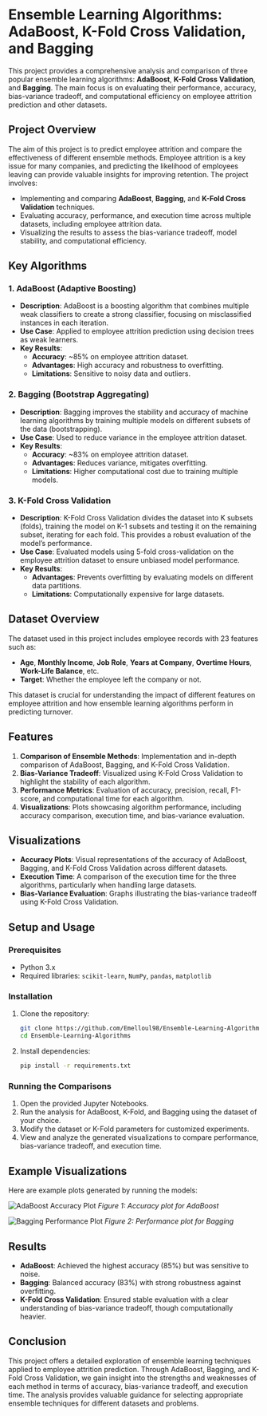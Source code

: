 # Ensemble Learning Algorithms: AdaBoost, K-Fold Cross Validation, and Bagging

This project provides a comprehensive analysis and comparison of three popular ensemble learning algorithms: **AdaBoost**, **K-Fold Cross Validation**, and **Bagging**. The main focus is on evaluating their performance, accuracy, bias-variance tradeoff, and computational efficiency on employee attrition prediction and other datasets.

## Project Overview
The aim of this project is to predict employee attrition and compare the effectiveness of different ensemble methods. Employee attrition is a key issue for many companies, and predicting the likelihood of employees leaving can provide valuable insights for improving retention. The project involves:

- Implementing and comparing **AdaBoost**, **Bagging**, and **K-Fold Cross Validation** techniques.
- Evaluating accuracy, performance, and execution time across multiple datasets, including employee attrition data.
- Visualizing the results to assess the bias-variance tradeoff, model stability, and computational efficiency.

## Key Algorithms

### 1. **AdaBoost (Adaptive Boosting)**
   - **Description**: AdaBoost is a boosting algorithm that combines multiple weak classifiers to create a strong classifier, focusing on misclassified instances in each iteration.
   - **Use Case**: Applied to employee attrition prediction using decision trees as weak learners.
   - **Key Results**:
     - **Accuracy**: ~85% on employee attrition dataset.
     - **Advantages**: High accuracy and robustness to overfitting.
     - **Limitations**: Sensitive to noisy data and outliers.

### 2. **Bagging (Bootstrap Aggregating)**
   - **Description**: Bagging improves the stability and accuracy of machine learning algorithms by training multiple models on different subsets of the data (bootstrapping).
   - **Use Case**: Used to reduce variance in the employee attrition dataset.
   - **Key Results**:
     - **Accuracy**: ~83% on employee attrition dataset.
     - **Advantages**: Reduces variance, mitigates overfitting.
     - **Limitations**: Higher computational cost due to training multiple models.

### 3. **K-Fold Cross Validation**
   - **Description**: K-Fold Cross Validation divides the dataset into K subsets (folds), training the model on K-1 subsets and testing it on the remaining subset, iterating for each fold. This provides a robust evaluation of the model’s performance.
   - **Use Case**: Evaluated models using 5-fold cross-validation on the employee attrition dataset to ensure unbiased model performance.
   - **Key Results**:
     - **Advantages**: Prevents overfitting by evaluating models on different data partitions.
     - **Limitations**: Computationally expensive for large datasets.

## Dataset Overview
The dataset used in this project includes employee records with 23 features such as:
- **Age**, **Monthly Income**, **Job Role**, **Years at Company**, **Overtime Hours**, **Work-Life Balance**, etc.
- **Target**: Whether the employee left the company or not.

This dataset is crucial for understanding the impact of different features on employee attrition and how ensemble learning algorithms perform in predicting turnover.

## Features
1. **Comparison of Ensemble Methods**: Implementation and in-depth comparison of AdaBoost, Bagging, and K-Fold Cross Validation.
2. **Bias-Variance Tradeoff**: Visualized using K-Fold Cross Validation to highlight the stability of each algorithm.
3. **Performance Metrics**: Evaluation of accuracy, precision, recall, F1-score, and computational time for each algorithm.
4. **Visualizations**: Plots showcasing algorithm performance, including accuracy comparison, execution time, and bias-variance evaluation.

## Visualizations

- **Accuracy Plots**: Visual representations of the accuracy of AdaBoost, Bagging, and K-Fold Cross Validation across different datasets.
- **Execution Time**: A comparison of the execution time for the three algorithms, particularly when handling large datasets.
- **Bias-Variance Evaluation**: Graphs illustrating the bias-variance tradeoff using K-Fold Cross Validation.

## Setup and Usage

### Prerequisites
- Python 3.x
- Required libraries: `scikit-learn`, `NumPy`, `pandas`, `matplotlib`

### Installation
1. Clone the repository:
   ```bash
   git clone https://github.com/Emelloul98/Ensemble-Learning-Algorithms.git
   cd Ensemble-Learning-Algorithms
   ```
   
2. Install dependencies:
   ```bash
   pip install -r requirements.txt
   ```

### Running the Comparisons
1. Open the provided Jupyter Notebooks.
2. Run the analysis for AdaBoost, K-Fold, and Bagging using the dataset of your choice.
3. Modify the dataset or K-Fold parameters for customized experiments.
4. View and analyze the generated visualizations to compare performance, bias-variance tradeoff, and execution time.

## Example Visualizations

Here are example plots generated by running the models:

![AdaBoost Accuracy Plot](https://github.com/Emelloul98/Ensemble-Learning-Algorithms-AdaBoost-K-Fold-Cross-Validation-and-Bagging/blob/main/adaboost.png)
*Figure 1: Accuracy plot for AdaBoost*

![Bagging Performance Plot](https://github.com/Emelloul98/Ensemble-Learning-Algorithms/blob/main/bagging_plot.png)
*Figure 2: Performance plot for Bagging*

## Results
- **AdaBoost**: Achieved the highest accuracy (85%) but was sensitive to noise.
- **Bagging**: Balanced accuracy (83%) with strong robustness against overfitting.
- **K-Fold Cross Validation**: Ensured stable evaluation with a clear understanding of bias-variance tradeoff, though computationally heavier.

## Conclusion
This project offers a detailed exploration of ensemble learning techniques applied to employee attrition prediction. Through AdaBoost, Bagging, and K-Fold Cross Validation, we gain insight into the strengths and weaknesses of each method in terms of accuracy, bias-variance tradeoff, and execution time. The analysis provides valuable guidance for selecting appropriate ensemble techniques for different datasets and problems.
